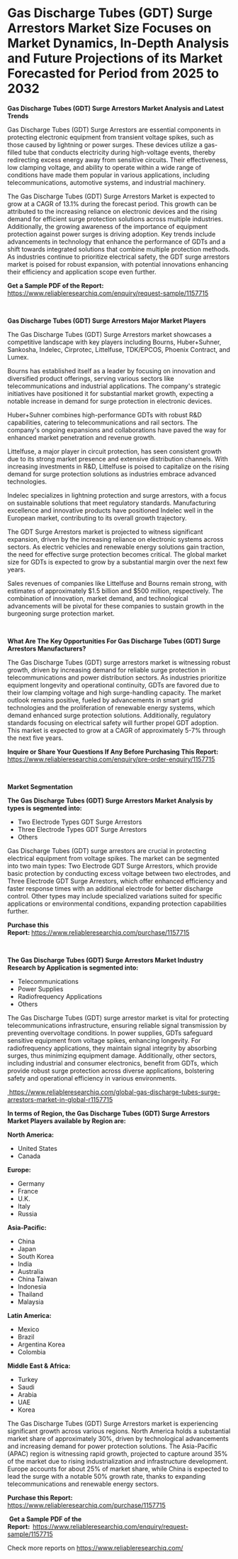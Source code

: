 <p><h1>Gas Discharge Tubes (GDT) Surge Arrestors Market Size Focuses on Market Dynamics, In-Depth Analysis and Future Projections of its Market Forecasted for Period from 2025 to 2032</h1></p><p><strong>Gas Discharge Tubes (GDT) Surge Arrestors Market Analysis and Latest Trends</strong></p>
<p><p>Gas Discharge Tubes (GDT) Surge Arrestors are essential components in protecting electronic equipment from transient voltage spikes, such as those caused by lightning or power surges. These devices utilize a gas-filled tube that conducts electricity during high-voltage events, thereby redirecting excess energy away from sensitive circuits. Their effectiveness, low clamping voltage, and ability to operate within a wide range of conditions have made them popular in various applications, including telecommunications, automotive systems, and industrial machinery.</p><p>The Gas Discharge Tubes (GDT) Surge Arrestors Market is expected to grow at a CAGR of 13.1% during the forecast period. This growth can be attributed to the increasing reliance on electronic devices and the rising demand for efficient surge protection solutions across multiple industries. Additionally, the growing awareness of the importance of equipment protection against power surges is driving adoption. Key trends include advancements in technology that enhance the performance of GDTs and a shift towards integrated solutions that combine multiple protection methods. As industries continue to prioritize electrical safety, the GDT surge arrestors market is poised for robust expansion, with potential innovations enhancing their efficiency and application scope even further.</p></p>
<p><strong>Get a Sample PDF of the Report:&nbsp;</strong> <a href="https://www.reliableresearchiq.com/enquiry/request-sample/1157715?utm_campaign=2739&utm_medium=2&utm_source=Github&utm_content=ia&utm_term=24022025&utm_id=gas-discharge-tubes-gdt-surge-arrestors">https://www.reliableresearchiq.com/enquiry/request-sample/1157715</a></p>
<p>&nbsp;</p>
<p><strong>Gas Discharge Tubes (GDT) Surge Arrestors Major Market Players</strong></p>
<p><p>The Gas Discharge Tubes (GDT) Surge Arrestors market showcases a competitive landscape with key players including Bourns, Huber+Suhner, Sankosha, Indelec, Cirprotec, Littelfuse, TDK/EPCOS, Phoenix Contract, and Lumex. </p><p>Bourns has established itself as a leader by focusing on innovation and diversified product offerings, serving various sectors like telecommunications and industrial applications. The company's strategic initiatives have positioned it for substantial market growth, expecting a notable increase in demand for surge protection in electronic devices.</p><p>Huber+Suhner combines high-performance GDTs with robust R&D capabilities, catering to telecommunications and rail sectors. The company's ongoing expansions and collaborations have paved the way for enhanced market penetration and revenue growth.</p><p>Littelfuse, a major player in circuit protection, has seen consistent growth due to its strong market presence and extensive distribution channels. With increasing investments in R&D, Littelfuse is poised to capitalize on the rising demand for surge protection solutions as industries embrace advanced technologies.</p><p>Indelec specializes in lightning protection and surge arrestors, with a focus on sustainable solutions that meet regulatory standards. Manufacturing excellence and innovative products have positioned Indelec well in the European market, contributing to its overall growth trajectory.</p><p>The GDT Surge Arrestors market is projected to witness significant expansion, driven by the increasing reliance on electronic systems across sectors. As electric vehicles and renewable energy solutions gain traction, the need for effective surge protection becomes critical. The global market size for GDTs is expected to grow by a substantial margin over the next few years.</p><p>Sales revenues of companies like Littelfuse and Bourns remain strong, with estimates of approximately $1.5 billion and $500 million, respectively. The combination of innovation, market demand, and technological advancements will be pivotal for these companies to sustain growth in the burgeoning surge protection market.</p></p>
<p>&nbsp;</p>
<p><strong>What Are The Key Opportunities For Gas Discharge Tubes (GDT) Surge Arrestors Manufacturers?</strong></p>
<p><p>The Gas Discharge Tubes (GDT) surge arrestors market is witnessing robust growth, driven by increasing demand for reliable surge protection in telecommunications and power distribution sectors. As industries prioritize equipment longevity and operational continuity, GDTs are favored due to their low clamping voltage and high surge-handling capacity. The market outlook remains positive, fueled by advancements in smart grid technologies and the proliferation of renewable energy systems, which demand enhanced surge protection solutions. Additionally, regulatory standards focusing on electrical safety will further propel GDT adoption. This market is expected to grow at a CAGR of approximately 5-7% through the next five years.</p></p>
<p><strong>Inquire or Share Your Questions If Any Before Purchasing This Report:</strong> <a href="https://www.reliableresearchiq.com/enquiry/pre-order-enquiry/1157715?utm_campaign=2739&utm_medium=2&utm_source=Github&utm_content=ia&utm_term=24022025&utm_id=gas-discharge-tubes-gdt-surge-arrestors">https://www.reliableresearchiq.com/enquiry/pre-order-enquiry/1157715</a></p>
<p>&nbsp;</p>
<p><strong>Market Segmentation</strong></p>
<p><strong>The Gas Discharge Tubes (GDT) Surge Arrestors Market Analysis by types is segmented into:</strong></p>
<p><ul><li>Two Electrode Types GDT Surge Arrestors</li><li>Three Electrode Types GDT Surge Arrestors</li><li>Others</li></ul></p>
<p><p>Gas Discharge Tubes (GDT) surge arrestors are crucial in protecting electrical equipment from voltage spikes. The market can be segmented into two main types: Two Electrode GDT Surge Arrestors, which provide basic protection by conducting excess voltage between two electrodes, and Three Electrode GDT Surge Arrestors, which offer enhanced efficiency and faster response times with an additional electrode for better discharge control. Other types may include specialized variations suited for specific applications or environmental conditions, expanding protection capabilities further.</p></p>
<p><strong>Purchase this Report:&nbsp;</strong><a href="https://www.reliableresearchiq.com/purchase/1157715?utm_campaign=2739&utm_medium=2&utm_source=Github&utm_content=ia&utm_term=24022025&utm_id=gas-discharge-tubes-gdt-surge-arrestors">https://www.reliableresearchiq.com/purchase/1157715</a></p>
<p>&nbsp;</p>
<p><strong>The Gas Discharge Tubes (GDT) Surge Arrestors Market Industry Research by Application is segmented into:</strong></p>
<p><ul><li>Telecommunications</li><li>Power Supplies</li><li>Radiofrequency Applications</li><li>Others</li></ul></p>
<p><p>The Gas Discharge Tubes (GDT) surge arrestor market is vital for protecting telecommunications infrastructure, ensuring reliable signal transmission by preventing overvoltage conditions. In power supplies, GDTs safeguard sensitive equipment from voltage spikes, enhancing longevity. For radiofrequency applications, they maintain signal integrity by absorbing surges, thus minimizing equipment damage. Additionally, other sectors, including industrial and consumer electronics, benefit from GDTs, which provide robust surge protection across diverse applications, bolstering safety and operational efficiency in various environments.</p></p>
<p><a href="https://www.reliableresearchiq.com/global-gas-discharge-tubes-surge-arrestors-market-in-global-r1157715?utm_campaign=2739&utm_medium=2&utm_source=Github&utm_content=ia&utm_term=24022025&utm_id=gas-discharge-tubes-gdt-surge-arrestors">&nbsp;https://www.reliableresearchiq.com/global-gas-discharge-tubes-surge-arrestors-market-in-global-r1157715</a></p>
<p><strong>In terms of Region, the Gas Discharge Tubes (GDT) Surge Arrestors Market Players available by Region are:</strong></p>
<p>
    <p> <strong> North America: </strong>
        <ul>
            <li>United States</li>
            <li>Canada</li>
        </ul>
        </p> 
    <p> <strong> Europe: </strong>
        <ul>
            <li>Germany</li>
            <li>France</li>
            <li>U.K.</li>
            <li>Italy</li>
            <li>Russia</li>
        </ul>
        </p> 
    <p> <strong> Asia-Pacific: </strong>
        <ul>
            <li>China</li>
            <li>Japan</li>
            <li>South Korea</li>
            <li>India</li>
            <li>Australia</li>
            <li>China Taiwan</li>
            <li>Indonesia</li>
            <li>Thailand</li>
            <li>Malaysia</li>
        </ul>
        </p> 
    <p> <strong> Latin America: </strong>
        <ul>
            <li>Mexico</li>
            <li>Brazil</li>
            <li>Argentina Korea</li>
            <li>Colombia</li>
        </ul>
        </p> 
    <p> <strong> Middle East & Africa: </strong>
        <ul>
            <li>Turkey</li>
            <li>Saudi</li>
            <li>Arabia</li>
            <li>UAE</li>
            <li>Korea</li>
        </ul>
    </p>
    </p>
<p><p>The Gas Discharge Tubes (GDT) Surge Arrestors market is experiencing significant growth across various regions. North America holds a substantial market share of approximately 30%, driven by technological advancements and increasing demand for power protection solutions. The Asia-Pacific (APAC) region is witnessing rapid growth, projected to capture around 35% of the market due to rising industrialization and infrastructure development. Europe accounts for about 25% of market share, while China is expected to lead the surge with a notable 50% growth rate, thanks to expanding telecommunications and renewable energy sectors.</p></p>
<p><strong>Purchase this Report: </strong><a href="https://www.reliableresearchiq.com/purchase/1157715?utm_campaign=2739&utm_medium=2&utm_source=Github&utm_content=ia&utm_term=24022025&utm_id=gas-discharge-tubes-gdt-surge-arrestors">https://www.reliableresearchiq.com/purchase/1157715</a></p>
<p>&nbsp;<strong>Get a Sample PDF of the Report:&nbsp;&nbsp;</strong><a href="https://www.reliableresearchiq.com/enquiry/request-sample/1157715?utm_campaign=2739&utm_medium=2&utm_source=Github&utm_content=ia&utm_term=24022025&utm_id=gas-discharge-tubes-gdt-surge-arrestors">https://www.reliableresearchiq.com/enquiry/request-sample/1157715</a></p>
<p><strong></strong></p>
<p>Check more reports on <a href="https://www.reliableresearchiq.com/?utm_campaign=2739&utm_medium=2&utm_source=Github&utm_content=ia&utm_term=24022025&utm_id=gas-discharge-tubes-gdt-surge-arrestors">https://www.reliableresearchiq.com/</a></p>
